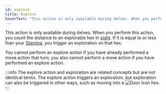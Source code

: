 ```yaml
---
id: explore
title: Explore
hoverText: "This action is only available during delves. When you perform this action, you count the distance to an explorable hex in sight. If it is equal to or less than your Stamina, you trigger an exploration on that hex."
---
```


This action is only available during delves. When you perform this action, you count the distance to an explorable hex in [sight](/docs/all/glossary/sight). If it is equal to or less than your [Stamina](/docs/all/stats/stamina), you trigger an exploration on that hex.

You cannot perform an explore action if you have already performed a move action that turn; you also cannot perform a move action if you have performed an explore action.

:::info
The explore action and exploration are related concepts but are not identical terms. The explore action triggers an exploration, but exploration can also be triggered in other ways, such as moving into a <img src="/icons/door.svg" alt="Door Icon" class="icon-svg" /> hex.
:::
